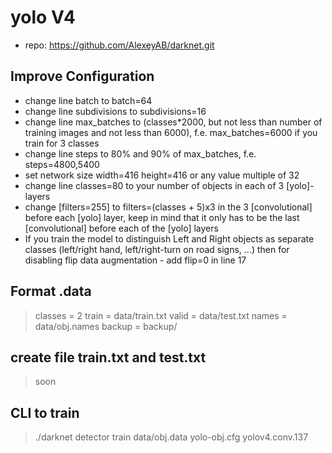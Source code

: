 # yolo V4

* repo: https://github.com/AlexeyAB/darknet.git

## Improve Configuration
* change line batch to batch=64
* change line subdivisions to subdivisions=16
* change line max_batches to (classes*2000, but not less than number of training images and not less than 6000), f.e. max_batches=6000 if you train for 3 classes
* change line steps to 80% and 90% of max_batches, f.e. steps=4800,5400
* set network size width=416 height=416 or any value multiple of 32
* change line classes=80 to your number of objects in each of 3 [yolo]-layers
* change [filters=255] to filters=(classes + 5)x3 in the 3 [convolutional] before each [yolo] layer, keep in mind that it only has to be the last [convolutional] before each of the [yolo] layers
* If you train the model to distinguish Left and Right objects as separate classes (left/right hand, left/right-turn on road signs, ...) then for disabling flip data augmentation - add flip=0 in line 17

## Format .data
> classes = 2
> train  = data/train.txt
> valid  = data/test.txt
> names = data/obj.names
> backup = backup/

## create file train.txt and test.txt
> soon

## CLI to train
> ./darknet detector train data/obj.data yolo-obj.cfg yolov4.conv.137